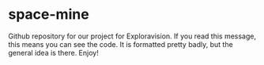 # space-mine

Github repository for our project for Exploravision. If you read this message, this means you can see the code. It is formatted pretty badly, but the general idea is there. Enjoy!

